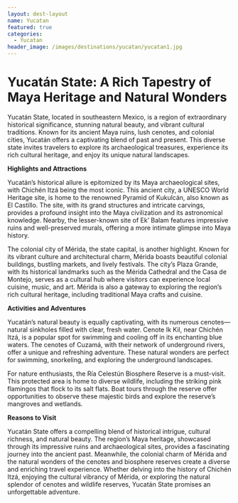 ```yaml
---
layout: dest-layout
name: Yucatan
featured: true
categories:
  - Yucatan
header_image: /images/destinations/yucatan/yucatan1.jpg
---
```


# **Yucatán State: A Rich Tapestry of Maya Heritage and Natural Wonders**

Yucatán State, located in southeastern Mexico, is a region of extraordinary historical significance, stunning natural beauty, and vibrant cultural traditions. Known for its ancient Maya ruins, lush cenotes, and colonial cities, Yucatán offers a captivating blend of past and present. This diverse state invites travelers to explore its archaeological treasures, experience its rich cultural heritage, and enjoy its unique natural landscapes.

**Highlights and Attractions**

Yucatán’s historical allure is epitomized by its Maya archaeological sites, with Chichén Itzá being the most iconic. This ancient city, a UNESCO World Heritage site, is home to the renowned Pyramid of Kukulcán, also known as El Castillo. The site, with its grand structures and intricate carvings, provides a profound insight into the Maya civilization and its astronomical knowledge. Nearby, the lesser-known site of Ek’ Balam features impressive ruins and well-preserved murals, offering a more intimate glimpse into Maya history.

The colonial city of Mérida, the state capital, is another highlight. Known for its vibrant culture and architectural charm, Mérida boasts beautiful colonial buildings, bustling markets, and lively festivals. The city’s Plaza Grande, with its historical landmarks such as the Mérida Cathedral and the Casa de Montejo, serves as a cultural hub where visitors can experience local cuisine, music, and art. Mérida is also a gateway to exploring the region’s rich cultural heritage, including traditional Maya crafts and cuisine.

**Activities and Adventures**

Yucatán’s natural beauty is equally captivating, with its numerous cenotes—natural sinkholes filled with clear, fresh water. Cenote Ik Kil, near Chichén Itzá, is a popular spot for swimming and cooling off in its enchanting blue waters. The cenotes of Cuzamá, with their network of underground rivers, offer a unique and refreshing adventure. These natural wonders are perfect for swimming, snorkeling, and exploring the underground landscapes.

For nature enthusiasts, the Ría Celestún Biosphere Reserve is a must-visit. This protected area is home to diverse wildlife, including the striking pink flamingos that flock to its salt flats. Boat tours through the reserve offer opportunities to observe these majestic birds and explore the reserve’s mangroves and wetlands.

**Reasons to Visit**

Yucatán State offers a compelling blend of historical intrigue, cultural richness, and natural beauty. The region’s Maya heritage, showcased through its impressive ruins and archaeological sites, provides a fascinating journey into the ancient past. Meanwhile, the colonial charm of Mérida and the natural wonders of the cenotes and biosphere reserves create a diverse and enriching travel experience. Whether delving into the history of Chichén Itzá, enjoying the cultural vibrancy of Mérida, or exploring the natural splendor of cenotes and wildlife reserves, Yucatán State promises an unforgettable adventure.